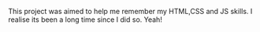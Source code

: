 This project was aimed to help me remember my HTML,CSS and JS skills. I realise its been a long time since I did so. Yeah!
